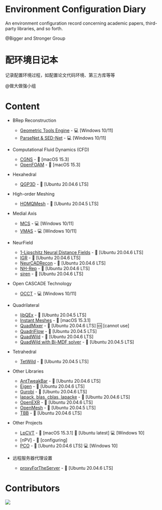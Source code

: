 # Environment Configuration Diary
An environment configuration record concerning academic papers, third-party libraries, and so forth. 

@Bigger and Stronger Group

# 配环境日记本
记录配置环境过程，如配置论文代码环境、第三方库等等

@做大做强小组

# Content
- BRep Reconstruction
  - [Geometric Tools Engine] - :computer: [Windows 10/11]
  - [ParseNet & SED-Net] - :computer: [Windows 10/11]

- Computational Fluid Dynamics (CFD)
  - [CGNS] - :apple: [macOS 15.3]
  - [OpenFOAM] - :apple: [macOS 15.3]

- Hexahedral
  - [QGP3D] - :penguin: [Ubuntu 20.04.6 LTS]

- High-order Meshing
  - [HOMQMesh] - :penguin: [Ubuntu 20.04.5 LTS]

- Medial Axis
  - [MCS] - :computer: [Windows 10/11]
  - [VMAS] - :computer: [Windows 10/11]

- NeurField
  - [1-Lipschitz Neural Distance Fields] - :penguin: [Ubuntu 20.04.6 LTS]
  - [IGR] - :penguin: [Ubuntu 20.04.6 LTS]
  - [NeurCADRecon] - :penguin: [Ubuntu 20.04.6 LTS]
  - [NH-Rep] - :penguin: [Ubuntu 20.04.6 LTS]
  - [siren] - :penguin: [Ubuntu 20.04.6 LTS]

- Open CASCADE Technology
  - [OCCT] - :computer: [Windows 10/11]

- Quadrilateral
  - [libQEx] - :penguin: [Ubuntu 20.04.5 LTS]
  - [Instant Meshes] - :apple: [macOS 15.3.1]
  - [QuadMixer] - :penguin: [Ubuntu 20.04.6 LTS] :sos: [cannot use]
  - [QuadriFlow] - :penguin: [Ubuntu 20.04.5 LTS]
  - [QuadWild] - :penguin: [Ubuntu 20.04.6 LTS]
  - [QuadWild with Bi-MDF solver] - :penguin: [Ubuntu 20.04.5 LTS]

- Tetrahedral
  - [TetWild] - :penguin: [Ubuntu 20.04.5 LTS]

- Other Libraries
  - [AntTweakBar] - :penguin: [Ubuntu 20.04.6 LTS]
  - [Eigen] - :penguin: [Ubuntu 20.04.6 LTS]
  - [Gurobi] - :penguin: [Ubuntu 20.04.6 LTS]
  - [lapack, blas, cblas, lapacke] - :penguin: [Ubuntu 20.04.6 LTS]
  - [OpenEXR] - :penguin: [Ubuntu 20.04.6 LTS]
  - [OpenMesh] - :penguin: [Ubuntu 20.04.5 LTS]
  - [TBB] - :penguin: [Ubuntu 20.04.6 LTS]

- Other Projects
  - [LpCVT] - :apple: [macOS 15.3.1] :penguin: [Ubuntu latest] :computer: [Windows 10]
  - [nPV] - :no_entry_sign: [configuring]
  - [PCO] - :penguin: [Ubuntu 20.04.6 LTS] :computer: [Windows 10]

- 远程服务器代理设置
  - [proxyForTheServer] - :penguin: [Ubuntu 20.04.6 LTS]

 # Contributors

<a href="https://contributors-img.web.app/image?repo=Bigger-and-Stronger/environment-configuration-diary">
  <img src="https://contributors-img.web.app/image?repo=Bigger-and-Stronger/environment-configuration-diary"/>
</a>

[1-Lipschitz Neural Distance Fields]: 1-Lipschitz-Neural-Distance-Fields-Ubuntu20.04.6/
[AntTweakBar]: AntTweakBar/
[CGNS]:CGNS/
[Eigen]: Eigen/
[Geometric Tools Engine]: Geometric-Tools-Engine/
[Gurobi]: Gurobi/
[HOMQMesh]: HOHQMesh/
[IGR]: IGR/
[Instant Meshes]: Instant-Meshes/
[lapack, blas, cblas, lapacke]: LAPACK/
[libQEx]: libQEx/
[LpCVT]: LpCVT/
[MCS]: MCS/
[NeurCADRecon]: NeurCADRecon/
[NH-Rep]: NH-Rep/
[OCCT]: OCCT/
[OpenEXR]: OpenEXR/
[OpenFOAM]: OpenFOAM/
[OpenMesh]: OpenMesh/
[ParseNet & SED-Net]: ParseNet+SED_Net/
[PCO]: PCO/
[QGP3D]: QGP3D/
[QuadMixer]: QuadMixer/
[QuadriFlow]: QuadriFlow/
[QuadWild]: QuadWild/
[QuadWild with Bi-MDF solver]: QuadWild-Bi-MDF-solver/
[siren]: siren/
[TBB]: TBB/
[TetWild]: TetWild/
[VMAS]: VMAS/
[proxyForTheServer]: proxyForTheServer/
